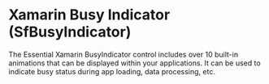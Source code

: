 # Xamarin Busy Indicator (SfBusyIndicator)

The Essential Xamarin BusyIndicator control includes over 10 built-in animations that can be displayed within your applications. It can be used to indicate busy status during app loading, data processing, etc.
